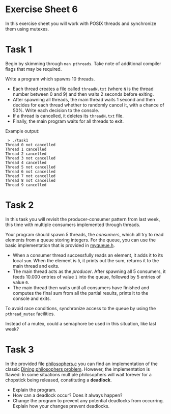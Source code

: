 # Exercise Sheet 6

In this exercise sheet you will work with POSIX threads and synchronize them
using mutexes.

# Task 1

Begin by skimming through `man pthreads`. Take note of additional compiler
flags that may be required.

Write a program which spawns 10 threads.

- Each thread creates a file called `threadN.txt` (where `N` is the thread
  number between 0 and 9) and then waits 2 seconds before exiting.
- After spawning all threads, the main thread waits 1 second and
  then decides for each thread whether to randomly cancel it, with a chance of
  50%. Write each decision to the console.
- If a thread is cancelled, it deletes its `threadN.txt` file.
- Finally, the main program waits for all threads to exit.

Example output:

```
 > ./task1
Thread 0 not cancelled
Thread 1 cancelled
Thread 2 cancelled
Thread 3 not cancelled
Thread 4 cancelled
Thread 5 not cancelled
Thread 6 not cancelled
Thread 7 not cancelled
Thread 8 not cancelled
Thread 9 cancelled
```

# Task 2

In this task you will revisit the producer-consumer pattern from last week,
this time with multiple consumers implemented through threads.

Your program should spawn 5 threads, the _consumers_, which all try to read
elements from a queue storing integers. For the queue, you can use the basic
implementation that is provided in [myqueue.h](myqueue.h).

- When a consumer thread successfully reads an element, it adds it to its
  local `sum`. When the element is `0`, it prints out the sum, returns it
  to the main thread and exits.
- The main thread acts as the _producer_. After spawning all 5 consumers, it
  feeds 10.000 entries of value `1` into the queue, followed by 5 entries of
  value `0`.
- The main thread then waits until all consumers have finished and computes
  the final sum from all the partial results, prints it to the console and
  exits.

To avoid race conditions, synchronize access to the queue by using the
`pthread_mutex` facilities.

Instead of a mutex, could a semaphore be used in this situation, like last
week?

# Task 3

In the provided file [philosophers.c](task3/philosophers.c) you can find an
implementation of the classic
[Dining philosophers problem](https://en.wikipedia.org/wiki/Dining_philosophers_problem).
However, the implementation is flawed: In some situations multiple philosophers
will wait forever for a chopstick being released, constituting a
**deadlock**.

- Explain the program.
- How can a deadlock occur? Does it always happen?
- Change the program to prevent any potential deadlocks from occurring.
  Explain how your changes prevent deadlocks.

